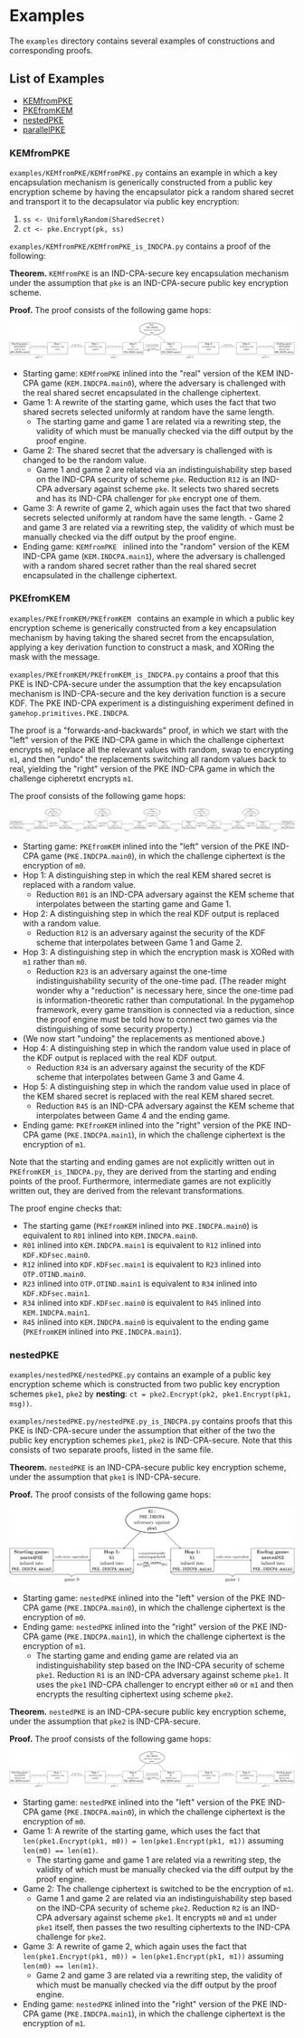 # Examples

The `examples` directory contains several examples of constructions and corresponding proofs.

## List of Examples

- [KEMfromPKE](#KEMfromPKE)
- [PKEfromKEM](#PKEfromKEM)
- [nestedPKE](#nestedPKE)
- [parallelPKE](#parallelPKE)

### KEMfromPKE

`examples/KEMfromPKE/KEMfromPKE.py` contains an example in which a key encapsulation mechanism is generically constructed from a public key encryption scheme by having the encapsulator pick a random shared secret and transport it to the decapsulator via public key encryption:

1. `ss <- UniformlyRandom(SharedSecret)`
2. `ct <- pke.Encrypt(pk, ss)`

`examples/KEMfromPKE/KEMfromPKE_is_INDCPA.py` contains a proof of the following:

**Theorem.** `KEMfromPKE` is an IND-CPA-secure key encapsulation mechanism under the assumption that `pke` is an IND-CPA-secure public key encryption scheme.

**Proof.** The proof consists of the following game hops:

![KEMfromPKE game hop diagram](images/KEMfromPKE_is_INDCPA.png)

- Starting game: `KEMfromPKE` inlined into the "real" version of the KEM IND-CPA game (`KEM.INDCPA.main0`), where the adversary is challenged with the real shared secret encapsulated in the challenge ciphertext.
- Game 1: A rewrite of the starting game, which uses the fact that two shared secrets selected uniformly at random have the same length.
	- The starting game and game 1 are related via a rewriting step, the validity of which must be manually checked via the diff output by the proof engine.
- Game 2: The shared secret that the adversary is challenged with is changed to be the random value.
	- Game 1 and game 2 are related via an indistinguishability step based on the IND-CPA security of scheme `pke`. Reduction `R12` is an IND-CPA adversary against scheme `pke`. It selects two shared secrets and has its IND-CPA challenger for `pke` encrypt one of them.
- Game 3: A rewrite of game 2, which again uses the fact that two shared secrets selected uniformly at random have the same length.	- Game 2 and game 3 are related via a rewriting step, the validity of which must be manually checked via the diff output by the proof engine.
- Ending game: `KEMfromPKE ` inlined into the "random" version of the KEM IND-CPA game (`KEM.INDCPA.main1`), where the adversary is challenged with a random shared secret rather than the real shared secret encapsulated in the challenge ciphertext.

### PKEfromKEM

`examples/PKEfromKEM/PKEfromKEM ` contains an example in which a public key encryption scheme is generically constructed from a key encapsulation mechanism by having taking the shared secret from the encapsulation, applying a key derivation function to construct a mask, and XORing the mask with the message.

`examples/PKEfromKEM/PKEfromKEM_is_INDCPA.py` contains a proof that this PKE is IND-CPA-secure under the assumption that the key encapsulation mechanism is IND-CPA-secure and the key derivation function is a secure KDF. The PKE IND-CPA experiment is a distinguishing experiment defined in `gamehop.primitives.PKE.INDCPA`.  

The proof is a "forwards-and-backwards" proof, in which we start with the "left" version of the PKE IND-CPA game in which the challenge ciphertext encrypts `m0`, replace all the relevant values with random, swap to encrypting `m1`, and then "undo" the replacements switching all random values back to real, yielding the "right" version of the PKE IND-CPA game in which the challenge cipheretxt encrypts `m1`.

The proof consists of the following game hops:

![PKEfromKEM game hop diagram](images/PKEfromKEM_is_INDCPA.png)

- Starting game: `PKEfromKEM` inlined into the "left" version of the PKE IND-CPA game (`PKE.INDCPA.main0`), in which the challenge ciphertext is the encryption of `m0`.
- Hop 1: A distinguishing step in which the real KEM shared secret is replaced with a random value.
	- Reduction `R01` is an IND-CPA adversary against the KEM scheme that interpolates between the starting game and Game 1.
- Hop 2: A distinguishing step in which the real KDF output is replaced with a random value.
	- Reduction `R12` is an adversary against the security of the KDF scheme that interpolates between Game 1 and Game 2.
- Hop 3: A distinguishing step in which the encryption mask is XORed with `m1` rather than `m0`.
	- Reduction `R23` is an adversary against the one-time indistinguishability security of the one-time pad.  (The reader might wonder why a "reduction" is necessary here, since the one-time pad is information-theoretic rather than computational. In the pygamehop framework, every game transition is connected via a reduction, since the proof engine must be told how to connect two games via the distinguishing of some security property.)
- (We now start "undoing" the replacements as mentioned above.)
- Hop 4: A distinguishing step in which the random value used in place of the KDF output is replaced with the real KDF output.
	- Reduction `R34` is an adversary against the security of the KDF scheme that interpolates between Game 3 and Game 4.
- Hop 5: A distinguishing step in which the random value used in place of the KEM shared secret is replaced with the real KEM shared secret.
	- Reduction `R45` is an IND-CPA adversary against the KEM scheme that interpolates between Game 4 and the ending game.
- Ending game: `PKEfromKEM` inlined into the "right" version of the PKE IND-CPA game (`PKE.INDCPA.main1`), in which the challenge ciphertext is the encryption of `m1`.

Note that the starting and ending games are not explicitly written out in `PKEfromKEM_is_INDCPA.py`, they are derived from the starting and ending points of the proof. Furthermore, intermediate games are not explicitly written out, they are derived from the relevant transformations.

The proof engine checks that:

- The starting game (`PKEfromKEM` inlined into `PKE.INDCPA.main0`) is equivalent to `R01` inlined into `KEM.INDCPA.main0`.
- `R01` inlined into `KEM.INDCPA.main1` is equivalent to `R12` inlined into `KDF.KDFsec.main0`.
- `R12` inlined into `KDF.KDFsec.main1` is equivalent to `R23` inlined into `OTP.OTIND.main0`.
- `R23` inlined into `OTP.OTIND.main1` is equivalent to `R34` inlined into `KDF.KDFsec.main1`. 
- `R34` inlined into `KDF.KDFsec.main0` is equivalent to `R45` inlined into `KEM.INDCPA.main1`.
- `R45` inlined into `KEM.INDCPA.main0` is equivalent to the ending game (`PKEfromKEM` inlined into `PKE.INDCPA.main1`).

### nestedPKE

`examples/nestedPKE/nestedPKE.py` contains an example of a public key encryption scheme which is constructed from two public key encryption schemes `pke1`, `pke2` by **nesting**: `ct = pke2.Encrypt(pk2, pke1.Encrypt(pk1, msg))`.

`examples/nestedPKE.py/nestedPKE.py_is_INDCPA.py` contains proofs that this PKE is IND-CPA-secure under the assumption that either of the two the public key encryption schemes `pke1`, `pke2` is IND-CPA-secure.  Note that this consists of two separate proofs, listed in the same file.

**Theorem.** `nestedPKE` is an IND-CPA-secure public key encryption scheme, under the assumption that `pke1` is IND-CPA-secure.

**Proof.** The proof consists of the following game hops:

![nestedPKE is INDCPA proof 1 game hop diagram](images/nestedPKE_is_INDCPA_proof1.png)

- Starting game: `nestedPKE` inlined into the "left" version of the PKE IND-CPA game (`PKE.INDCPA.main0`), in which the challenge ciphertext is the encryption of `m0`.
- Ending game: `nestedPKE` inlined into the "right" version of the PKE IND-CPA game (`PKE.INDCPA.main1`), in which the challenge ciphertext is the encryption of `m1`.
	- The starting game and ending game are related via an indistinguishability step based on the IND-CPA security of scheme `pke1`. Reduction `R1` is an IND-CPA adversary against scheme `pke1`. It uses the `pke1` IND-CPA challenger to encrypt either `m0` or `m1` and then encrypts the resulting ciphertext using scheme `pke2`.

**Theorem.** `nestedPKE` is an IND-CPA-secure public key encryption scheme, under the assumption that `pke2` is IND-CPA-secure.

**Proof.** The proof consists of the following game hops:

![nestedPKE is INDCPA proof 2 game hop diagram](images/nestedPKE_is_INDCPA_proof2.png)

- Starting game: `nestedPKE` inlined into the "left" version of the PKE IND-CPA game (`PKE.INDCPA.main0`), in which the challenge ciphertext is the encryption of `m0`.
- Game 1: A rewrite of the starting game, which uses the fact that `len(pke1.Encrypt(pk1, m0)) = len(pke1.Encrypt(pk1, m1))` assuming `len(m0) == len(m1)`.
	- The starting game and game 1 are related via a rewriting step, the validity of which must be manually checked via the diff output by the proof engine.
- Game 2: The challenge ciphertext is switched to be the encryption of `m1`.
	- Game 1 and game 2 are related via an indistinguishability step based on the IND-CPA security of scheme `pke2`. Reduction `R2` is an IND-CPA adversary against scheme `pke1`. It encrypts `m0` and `m1` under `pke1` itself, then passes the two resulting ciphertexts to the IND-CPA challenge for `pke2`.
- Game 3: A rewrite of game 2, which again uses the fact that `len(pke1.Encrypt(pk1, m0)) = len(pke1.Encrypt(pk1, m1))` assuming `len(m0) == len(m1)`. 
	- Game 2 and game 3 are related via a rewriting step, the validity of which must be manually checked via the diff output by the proof engine.
- Ending game: `nestedPKE` inlined into the "right" version of the PKE IND-CPA game (`PKE.INDCPA.main1`), in which the challenge ciphertext is the encryption of `m1`.
